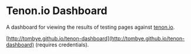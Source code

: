 # Tenon.io Dashboard

A dashboard for viewing the results of testing pages against [tenon.io](http://tenon.io/).

[http://tombye.github.io/tenon-dashboard](http://tombye.github.io/tenon-dashboard) (requires credentials).
